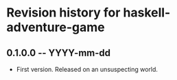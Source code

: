 # Revision history for haskell-adventure-game

## 0.1.0.0 -- YYYY-mm-dd

* First version. Released on an unsuspecting world.
